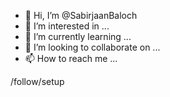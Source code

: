 - 👋 Hi, I’m @SabirjaanBaloch
- 👀 I’m interested in ...
- 🌱 I’m currently learning ...
- 💞️ I’m looking to collaborate on ...
- 📫 How to reach me ...

<!---
SabirjaanBaloch/SabirjaanBaloch is a ✨ special ✨ repository because its `README.md` (this file) appears on your GitHub profile.
You can click the Preview link to take a look at your changes.
--->/follow/setup
